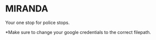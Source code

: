 # MIRANDA

Your one stop for police stops.

*Make sure to change your google credentials to the correct filepath.
